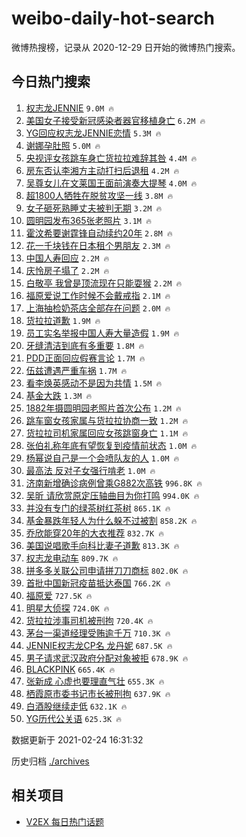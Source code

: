# weibo-daily-hot-search

微博热搜榜，记录从 2020-12-29 日开始的微博热门搜索。

## 今日热门搜索

<!-- BEGIN -->

1. [权志龙JENNIE](https://s.weibo.com/weibo?q=%E6%9D%83%E5%BF%97%E9%BE%99JENNIE&Refer=top) `9.0M 🔥`
1. [美国女子接受新冠感染者器官移植身亡](https://s.weibo.com/weibo?q=%23%E7%BE%8E%E5%9B%BD%E5%A5%B3%E5%AD%90%E6%8E%A5%E5%8F%97%E6%96%B0%E5%86%A0%E6%84%9F%E6%9F%93%E8%80%85%E5%99%A8%E5%AE%98%E7%A7%BB%E6%A4%8D%E8%BA%AB%E4%BA%A1%23&Refer=top) `6.2M 🔥`
1. [YG回应权志龙JENNIE恋情](https://s.weibo.com/weibo?q=%23YG%E5%9B%9E%E5%BA%94%E6%9D%83%E5%BF%97%E9%BE%99JENNIE%E6%81%8B%E6%83%85%23&Refer=top) `5.3M 🔥`
1. [谢娜孕肚照](https://s.weibo.com/weibo?q=%23%E8%B0%A2%E5%A8%9C%E5%AD%95%E8%82%9A%E7%85%A7%23&Refer=top) `5.0M 🔥`
1. [央视评女孩跳车身亡货拉拉难辞其咎](https://s.weibo.com/weibo?q=%23%E5%A4%AE%E8%A7%86%E8%AF%84%E5%A5%B3%E5%AD%A9%E8%B7%B3%E8%BD%A6%E8%BA%AB%E4%BA%A1%E8%B4%A7%E6%8B%89%E6%8B%89%E9%9A%BE%E8%BE%9E%E5%85%B6%E5%92%8E%23&Refer=top) `4.4M 🔥`
1. [房东否认李湘方主动打扫后退租](https://s.weibo.com/weibo?q=%23%E6%88%BF%E4%B8%9C%E5%90%A6%E8%AE%A4%E6%9D%8E%E6%B9%98%E6%96%B9%E4%B8%BB%E5%8A%A8%E6%89%93%E6%89%AB%E5%90%8E%E9%80%80%E7%A7%9F%23&Refer=top) `4.2M 🔥`
1. [吴尊女儿在文莱国王面前演奏大提琴](https://s.weibo.com/weibo?q=%E5%90%B4%E5%B0%8A%E5%A5%B3%E5%84%BF%E5%9C%A8%E6%96%87%E8%8E%B1%E5%9B%BD%E7%8E%8B%E9%9D%A2%E5%89%8D%E6%BC%94%E5%A5%8F%E5%A4%A7%E6%8F%90%E7%90%B4&Refer=top) `4.0M 🔥`
1. [超1800人牺牲在脱贫攻坚一线](https://s.weibo.com/weibo?q=%23%E8%B6%851800%E4%BA%BA%E7%89%BA%E7%89%B2%E5%9C%A8%E8%84%B1%E8%B4%AB%E6%94%BB%E5%9D%9A%E4%B8%80%E7%BA%BF%23&Refer=top) `3.8M 🔥`
1. [女子砸死熟睡丈夫被判无期](https://s.weibo.com/weibo?q=%23%E5%A5%B3%E5%AD%90%E7%A0%B8%E6%AD%BB%E7%86%9F%E7%9D%A1%E4%B8%88%E5%A4%AB%E8%A2%AB%E5%88%A4%E6%97%A0%E6%9C%9F%23&Refer=top) `3.2M 🔥`
1. [圆明园发布365张老照片](https://s.weibo.com/weibo?q=%23%E5%9C%86%E6%98%8E%E5%9B%AD%E5%8F%91%E5%B8%83365%E5%BC%A0%E8%80%81%E7%85%A7%E7%89%87%23&Refer=top) `3.1M 🔥`
1. [霍汶希要谢霆锋自动续约20年](https://s.weibo.com/weibo?q=%23%E9%9C%8D%E6%B1%B6%E5%B8%8C%E8%A6%81%E8%B0%A2%E9%9C%86%E9%94%8B%E8%87%AA%E5%8A%A8%E7%BB%AD%E7%BA%A620%E5%B9%B4%23&Refer=top) `2.8M 🔥`
1. [花一千块钱在日本租个男朋友](https://s.weibo.com/weibo?q=%23%E8%8A%B1%E4%B8%80%E5%8D%83%E5%9D%97%E9%92%B1%E5%9C%A8%E6%97%A5%E6%9C%AC%E7%A7%9F%E4%B8%AA%E7%94%B7%E6%9C%8B%E5%8F%8B%23&Refer=top) `2.3M 🔥`
1. [中国人寿回应](https://s.weibo.com/weibo?q=%E4%B8%AD%E5%9B%BD%E4%BA%BA%E5%AF%BF%E5%9B%9E%E5%BA%94&Refer=top) `2.2M 🔥`
1. [庆怜房子塌了](https://s.weibo.com/weibo?q=%E5%BA%86%E6%80%9C%E6%88%BF%E5%AD%90%E5%A1%8C%E4%BA%86&Refer=top) `2.2M 🔥`
1. [白敬亭 我曾是顶流现在只能耍猴](https://s.weibo.com/weibo?q=%E7%99%BD%E6%95%AC%E4%BA%AD%20%E6%88%91%E6%9B%BE%E6%98%AF%E9%A1%B6%E6%B5%81%E7%8E%B0%E5%9C%A8%E5%8F%AA%E8%83%BD%E8%80%8D%E7%8C%B4&Refer=top) `2.2M 🔥`
1. [福原爱说工作时候不会戴戒指](https://s.weibo.com/weibo?q=%E7%A6%8F%E5%8E%9F%E7%88%B1%E8%AF%B4%E5%B7%A5%E4%BD%9C%E6%97%B6%E5%80%99%E4%B8%8D%E4%BC%9A%E6%88%B4%E6%88%92%E6%8C%87&Refer=top) `2.1M 🔥`
1. [上海抽检奶茶店全部存在问题](https://s.weibo.com/weibo?q=%23%E4%B8%8A%E6%B5%B7%E6%8A%BD%E6%A3%80%E5%A5%B6%E8%8C%B6%E5%BA%97%E5%85%A8%E9%83%A8%E5%AD%98%E5%9C%A8%E9%97%AE%E9%A2%98%23&Refer=top) `2.0M 🔥`
1. [货拉拉道歉](https://s.weibo.com/weibo?q=%E8%B4%A7%E6%8B%89%E6%8B%89%E9%81%93%E6%AD%89&Refer=top) `1.9M 🔥`
1. [员工实名举报中国人寿大量造假](https://s.weibo.com/weibo?q=%23%E5%91%98%E5%B7%A5%E5%AE%9E%E5%90%8D%E4%B8%BE%E6%8A%A5%E4%B8%AD%E5%9B%BD%E4%BA%BA%E5%AF%BF%E5%A4%A7%E9%87%8F%E9%80%A0%E5%81%87%23&Refer=top) `1.9M 🔥`
1. [牙缝清洁到底有多重要](https://s.weibo.com/weibo?q=%23%E7%89%99%E7%BC%9D%E6%B8%85%E6%B4%81%E5%88%B0%E5%BA%95%E6%9C%89%E5%A4%9A%E9%87%8D%E8%A6%81%23&Refer=top) `1.8M 🔥`
1. [PDD正面回应假赛言论](https://s.weibo.com/weibo?q=%23PDD%E6%AD%A3%E9%9D%A2%E5%9B%9E%E5%BA%94%E5%81%87%E8%B5%9B%E8%A8%80%E8%AE%BA%23&Refer=top) `1.7M 🔥`
1. [伍兹遭遇严重车祸](https://s.weibo.com/weibo?q=%E4%BC%8D%E5%85%B9%E9%81%AD%E9%81%87%E4%B8%A5%E9%87%8D%E8%BD%A6%E7%A5%B8&Refer=top) `1.7M 🔥`
1. [看李焕英感动不是因为共情](https://s.weibo.com/weibo?q=%23%E7%9C%8B%E6%9D%8E%E7%84%95%E8%8B%B1%E6%84%9F%E5%8A%A8%E4%B8%8D%E6%98%AF%E5%9B%A0%E4%B8%BA%E5%85%B1%E6%83%85%23&Refer=top) `1.5M 🔥`
1. [基金大跌](https://s.weibo.com/weibo?q=%23%E5%9F%BA%E9%87%91%E5%A4%A7%E8%B7%8C%23&Refer=top) `1.3M 🔥`
1. [1882年摄圆明园老照片首次公布](https://s.weibo.com/weibo?q=1882%E5%B9%B4%E6%91%84%E5%9C%86%E6%98%8E%E5%9B%AD%E8%80%81%E7%85%A7%E7%89%87%E9%A6%96%E6%AC%A1%E5%85%AC%E5%B8%83&Refer=top) `1.2M 🔥`
1. [跳车窗女孩家属与货拉拉协商一致](https://s.weibo.com/weibo?q=%23%E8%B7%B3%E8%BD%A6%E7%AA%97%E5%A5%B3%E5%AD%A9%E5%AE%B6%E5%B1%9E%E4%B8%8E%E8%B4%A7%E6%8B%89%E6%8B%89%E5%8D%8F%E5%95%86%E4%B8%80%E8%87%B4%23&Refer=top) `1.2M 🔥`
1. [货拉拉司机家属回应女孩跳窗身亡](https://s.weibo.com/weibo?q=%23%E8%B4%A7%E6%8B%89%E6%8B%89%E5%8F%B8%E6%9C%BA%E5%AE%B6%E5%B1%9E%E5%9B%9E%E5%BA%94%E5%A5%B3%E5%AD%A9%E8%B7%B3%E7%AA%97%E8%BA%AB%E4%BA%A1%23&Refer=top) `1.1M 🔥`
1. [张伯礼称年底有望恢复到疫情前状态](https://s.weibo.com/weibo?q=%23%E5%BC%A0%E4%BC%AF%E7%A4%BC%E7%A7%B0%E5%B9%B4%E5%BA%95%E6%9C%89%E6%9C%9B%E6%81%A2%E5%A4%8D%E5%88%B0%E7%96%AB%E6%83%85%E5%89%8D%E7%8A%B6%E6%80%81%23&Refer=top) `1.0M 🔥`
1. [杨幂说自己是一个会喷队友的人](https://s.weibo.com/weibo?q=%23%E6%9D%A8%E5%B9%82%E8%AF%B4%E8%87%AA%E5%B7%B1%E6%98%AF%E4%B8%80%E4%B8%AA%E4%BC%9A%E5%96%B7%E9%98%9F%E5%8F%8B%E7%9A%84%E4%BA%BA%23&Refer=top) `1.0M 🔥`
1. [最高法 反对子女强行啃老](https://s.weibo.com/weibo?q=%E6%9C%80%E9%AB%98%E6%B3%95%20%E5%8F%8D%E5%AF%B9%E5%AD%90%E5%A5%B3%E5%BC%BA%E8%A1%8C%E5%95%83%E8%80%81&Refer=top) `1.0M 🔥`
1. [济南新增确诊病例曾乘G882次高铁](https://s.weibo.com/weibo?q=%23%E6%B5%8E%E5%8D%97%E6%96%B0%E5%A2%9E%E7%A1%AE%E8%AF%8A%E7%97%85%E4%BE%8B%E6%9B%BE%E4%B9%98G882%E6%AC%A1%E9%AB%98%E9%93%81%23&Refer=top) `996.8K 🔥`
1. [吴昕 请欣赏原定压轴曲目为你打鸣](https://s.weibo.com/weibo?q=%E5%90%B4%E6%98%95%20%E8%AF%B7%E6%AC%A3%E8%B5%8F%E5%8E%9F%E5%AE%9A%E5%8E%8B%E8%BD%B4%E6%9B%B2%E7%9B%AE%E4%B8%BA%E4%BD%A0%E6%89%93%E9%B8%A3&Refer=top) `994.0K 🔥`
1. [并没有专门的绿茶树红茶树](https://s.weibo.com/weibo?q=%23%E5%B9%B6%E6%B2%A1%E6%9C%89%E4%B8%93%E9%97%A8%E7%9A%84%E7%BB%BF%E8%8C%B6%E6%A0%91%E7%BA%A2%E8%8C%B6%E6%A0%91%23&Refer=top) `865.1K 🔥`
1. [基金暴跌年轻人为什么躲不过被割](https://s.weibo.com/weibo?q=%23%E5%9F%BA%E9%87%91%E6%9A%B4%E8%B7%8C%E5%B9%B4%E8%BD%BB%E4%BA%BA%E4%B8%BA%E4%BB%80%E4%B9%88%E8%BA%B2%E4%B8%8D%E8%BF%87%E8%A2%AB%E5%89%B2%23&Refer=top) `858.2K 🔥`
1. [乔欣能穿20年的大衣推荐](https://s.weibo.com/weibo?q=%23%E4%B9%94%E6%AC%A3%E8%83%BD%E7%A9%BF20%E5%B9%B4%E7%9A%84%E5%A4%A7%E8%A1%A3%E6%8E%A8%E8%8D%90%23&Refer=top) `832.7K 🔥`
1. [美国说唱歌手向科比妻子道歉](https://s.weibo.com/weibo?q=%E7%BE%8E%E5%9B%BD%E8%AF%B4%E5%94%B1%E6%AD%8C%E6%89%8B%E5%90%91%E7%A7%91%E6%AF%94%E5%A6%BB%E5%AD%90%E9%81%93%E6%AD%89&Refer=top) `813.3K 🔥`
1. [权志龙电动车](https://s.weibo.com/weibo?q=%E6%9D%83%E5%BF%97%E9%BE%99%E7%94%B5%E5%8A%A8%E8%BD%A6&Refer=top) `809.7K 🔥`
1. [拼多多关联公司申请拼刀刀商标](https://s.weibo.com/weibo?q=%23%E6%8B%BC%E5%A4%9A%E5%A4%9A%E5%85%B3%E8%81%94%E5%85%AC%E5%8F%B8%E7%94%B3%E8%AF%B7%E6%8B%BC%E5%88%80%E5%88%80%E5%95%86%E6%A0%87%23&Refer=top) `802.0K 🔥`
1. [首批中国新冠疫苗抵达泰国](https://s.weibo.com/weibo?q=%23%E9%A6%96%E6%89%B9%E4%B8%AD%E5%9B%BD%E6%96%B0%E5%86%A0%E7%96%AB%E8%8B%97%E6%8A%B5%E8%BE%BE%E6%B3%B0%E5%9B%BD%23&Refer=top) `766.2K 🔥`
1. [福原爱](https://s.weibo.com/weibo?q=%E7%A6%8F%E5%8E%9F%E7%88%B1&Refer=top) `727.5K 🔥`
1. [明星大侦探](https://s.weibo.com/weibo?q=%E6%98%8E%E6%98%9F%E5%A4%A7%E4%BE%A6%E6%8E%A2&Refer=top) `724.0K 🔥`
1. [货拉拉涉事司机被刑拘](https://s.weibo.com/weibo?q=%23%E8%B4%A7%E6%8B%89%E6%8B%89%E6%B6%89%E4%BA%8B%E5%8F%B8%E6%9C%BA%E8%A2%AB%E5%88%91%E6%8B%98%23&Refer=top) `720.4K 🔥`
1. [茅台一渠道经理受贿逾千万](https://s.weibo.com/weibo?q=%E8%8C%85%E5%8F%B0%E4%B8%80%E6%B8%A0%E9%81%93%E7%BB%8F%E7%90%86%E5%8F%97%E8%B4%BF%E9%80%BE%E5%8D%83%E4%B8%87&Refer=top) `710.3K 🔥`
1. [JENNIE权志龙CP名 龙丹妮](https://s.weibo.com/weibo?q=JENNIE%E6%9D%83%E5%BF%97%E9%BE%99CP%E5%90%8D%20%E9%BE%99%E4%B8%B9%E5%A6%AE&Refer=top) `687.5K 🔥`
1. [男子请求武汉政府分配对象被拒](https://s.weibo.com/weibo?q=%23%E7%94%B7%E5%AD%90%E8%AF%B7%E6%B1%82%E6%AD%A6%E6%B1%89%E6%94%BF%E5%BA%9C%E5%88%86%E9%85%8D%E5%AF%B9%E8%B1%A1%E8%A2%AB%E6%8B%92%23&Refer=top) `678.9K 🔥`
1. [BLACKPINK](https://s.weibo.com/weibo?q=BLACKPINK&Refer=top) `665.4K 🔥`
1. [张新成 心虚也要理直气壮](https://s.weibo.com/weibo?q=%E5%BC%A0%E6%96%B0%E6%88%90%20%E5%BF%83%E8%99%9A%E4%B9%9F%E8%A6%81%E7%90%86%E7%9B%B4%E6%B0%94%E5%A3%AE&Refer=top) `655.3K 🔥`
1. [栖霞原市委书记市长被刑拘](https://s.weibo.com/weibo?q=%23%E6%A0%96%E9%9C%9E%E5%8E%9F%E5%B8%82%E5%A7%94%E4%B9%A6%E8%AE%B0%E5%B8%82%E9%95%BF%E8%A2%AB%E5%88%91%E6%8B%98%23&Refer=top) `637.9K 🔥`
1. [白酒股继续走低](https://s.weibo.com/weibo?q=%E7%99%BD%E9%85%92%E8%82%A1%E7%BB%A7%E7%BB%AD%E8%B5%B0%E4%BD%8E&Refer=top) `632.1K 🔥`
1. [YG历代公关语](https://s.weibo.com/weibo?q=%23YG%E5%8E%86%E4%BB%A3%E5%85%AC%E5%85%B3%E8%AF%AD%23&Refer=top) `625.3K 🔥`

数据更新于 2021-02-24 16:31:32

<!-- END -->

历史归档 [./archives](./archives)

## 相关项目

- [V2EX 每日热门话题](https://github.com/realLeonardo/v2ex-daily-hot-topic)
